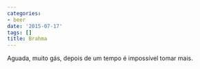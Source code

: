 ```yaml
---
categories:
- beer
date: '2015-07-17'
tags: []
title: Brahma
---
```


Aguada, muito gás, depois de um tempo é impossível tomar mais.